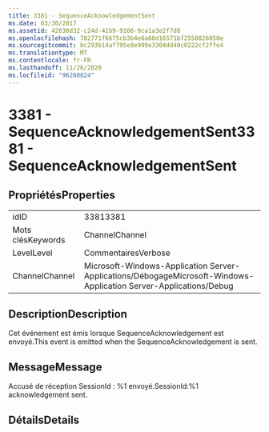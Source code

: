 ```yaml
---
title: 3381 - SequenceAcknowledgementSent
ms.date: 03/30/2017
ms.assetid: 42630d32-c24d-41b9-9106-9ca1a3e2f7d8
ms.openlocfilehash: 782771f6675cb3b4e6a60d16571bf2550826050e
ms.sourcegitcommit: bc293b14af795e0e999e3304dd40c0222cf2ffe4
ms.translationtype: MT
ms.contentlocale: fr-FR
ms.lasthandoff: 11/26/2020
ms.locfileid: "96260824"
---
```

# <a name="3381---sequenceacknowledgementsent"></a><span data-ttu-id="cade4-102">3381 - SequenceAcknowledgementSent</span><span class="sxs-lookup"><span data-stu-id="cade4-102">3381 - SequenceAcknowledgementSent</span></span>

## <a name="properties"></a><span data-ttu-id="cade4-103">Propriétés</span><span class="sxs-lookup"><span data-stu-id="cade4-103">Properties</span></span>  
  
|||  
|-|-|  
|<span data-ttu-id="cade4-104">id</span><span class="sxs-lookup"><span data-stu-id="cade4-104">ID</span></span>|<span data-ttu-id="cade4-105">3381</span><span class="sxs-lookup"><span data-stu-id="cade4-105">3381</span></span>|  
|<span data-ttu-id="cade4-106">Mots clés</span><span class="sxs-lookup"><span data-stu-id="cade4-106">Keywords</span></span>|<span data-ttu-id="cade4-107">Channel</span><span class="sxs-lookup"><span data-stu-id="cade4-107">Channel</span></span>|  
|<span data-ttu-id="cade4-108">Level</span><span class="sxs-lookup"><span data-stu-id="cade4-108">Level</span></span>|<span data-ttu-id="cade4-109">Commentaires</span><span class="sxs-lookup"><span data-stu-id="cade4-109">Verbose</span></span>|  
|<span data-ttu-id="cade4-110">Channel</span><span class="sxs-lookup"><span data-stu-id="cade4-110">Channel</span></span>|<span data-ttu-id="cade4-111">Microsoft-Windows-Application Server-Applications/Débogage</span><span class="sxs-lookup"><span data-stu-id="cade4-111">Microsoft-Windows-Application Server-Applications/Debug</span></span>|  
  
## <a name="description"></a><span data-ttu-id="cade4-112">Description</span><span class="sxs-lookup"><span data-stu-id="cade4-112">Description</span></span>  

 <span data-ttu-id="cade4-113">Cet événement est émis lorsque SequenceAcknowledgement est envoyé.</span><span class="sxs-lookup"><span data-stu-id="cade4-113">This event is emitted when the SequenceAcknowledgement is sent.</span></span>  
  
## <a name="message"></a><span data-ttu-id="cade4-114">Message</span><span class="sxs-lookup"><span data-stu-id="cade4-114">Message</span></span>  

 <span data-ttu-id="cade4-115">Accusé de réception SessionId : %1 envoyé.</span><span class="sxs-lookup"><span data-stu-id="cade4-115">SessionId:%1 acknowledgement sent.</span></span>  
  
## <a name="details"></a><span data-ttu-id="cade4-116">Détails</span><span class="sxs-lookup"><span data-stu-id="cade4-116">Details</span></span>
